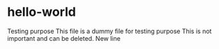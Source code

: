 # hello-world
Testing purpose
This file is a dummy file for testing purpose
This is not important and can be deleted.
New line
#
